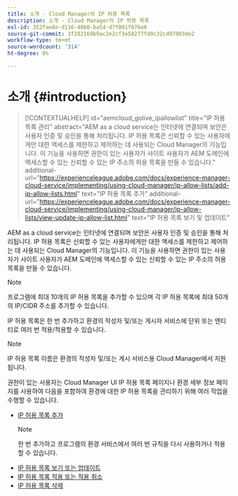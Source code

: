 ```yaml
---
title: 소개 - Cloud Manager의 IP 허용 목록
description: 소개 - Cloud Manager의 IP 허용 목록
exl-id: 352fae8e-d116-40b0-ba54-d7f001f076e8
source-git-commit: 3f282169b9ac2e2cf3e58277fd0c32cd97003de2
workflow-type: tm+mt
source-wordcount: '314'
ht-degree: 0%

---
```


# 소개 {#introduction}

>[!CONTEXTUALHELP]
>id="aemcloud_golive_ipallowlist"
>title="IP 허용 목록 관리"
>abstract="AEM as a cloud service는 인터넷에 연결되며 보안은 사용자 인증 및 승인을 통해 처리됩니다. IP 허용 목록은 신뢰할 수 있는 사용자에게만 대한 액세스를 제한하고 제어하는 데 사용되는 Cloud Manager의 기능입니다. 이 기능을 사용하면 권한이 있는 사용자가 사이트 사용자가 AEM 도메인에 액세스할 수 있는 신뢰할 수 있는 IP 주소의 허용 목록을 만들 수 있습니다."
>additional-url="https://experienceleague.adobe.com/docs/experience-manager-cloud-service/implementing/using-cloud-manager/ip-allow-lists/add-ip-allow-lists.html" text="IP 허용 목록 추가"
>additional-url="https://experienceleague.adobe.com/docs/experience-manager-cloud-service/implementing/using-cloud-manager/ip-allow-lists/view-update-ip-allow-list.html" text="IP 허용 목록 보기 및 업데이트"

AEM as a cloud service는 인터넷에 연결되며 보안은 사용자 인증 및 승인을 통해 처리됩니다. IP 허용 목록은 신뢰할 수 있는 사용자에게만 대한 액세스를 제한하고 제어하는 데 사용되는 Cloud Manager의 기능입니다. 이 기능을 사용하면 권한이 있는 사용자가 사이트 사용자가 AEM 도메인에 액세스할 수 있는 신뢰할 수 있는 IP 주소의 허용 목록을 만들 수 있습니다.

>[!NOTE]
>프로그램에 최대 10개의 IP 허용 목록을 추가할 수 있으며 각 IP 허용 목록에 최대 50개의 IP/CIDR 주소를 추가할 수 있습니다.

IP 허용 목록은 한 번 추가하고 환경의 작성자 및/또는 게시자 서비스에 단위 또는 엔티티로 여러 번 적용/적용할 수 있습니다.

>[!NOTE]
>IP 허용 목록 이름은 환경의 작성자 및/또는 게시 서비스용 Cloud Manager에서 지원됩니다.

권한이 있는 사용자는 Cloud Manager UI IP 허용 목록 페이지나 환경 세부 정보 페이지를 사용하여 다음을 포함하여 환경에 대한 IP 허용 목록을 관리하기 위해 여러 작업을 수행할 수 있습니다.

* [IP 허용 목록 추가](/help/implementing/cloud-manager/ip-allow-lists/add-ip-allow-lists.md)
   >[!NOTE]
   > 한 번 추가하고 프로그램의 환경 서비스에서 여러 번 규칙을 다시 사용하거나 적용할 수 있습니다.
* [IP 허용 목록 보기 또는 업데이트](/help/implementing/cloud-manager/ip-allow-lists/view-update-ip-allow-list.md)
* [IP 허용 목록 적용 또는 적용 취소](/help/implementing/cloud-manager/ip-allow-lists/apply-allow-list.md)
* [IP 허용 목록 삭제](/help/implementing/cloud-manager/ip-allow-lists/delete-ip-allow-list.md)
